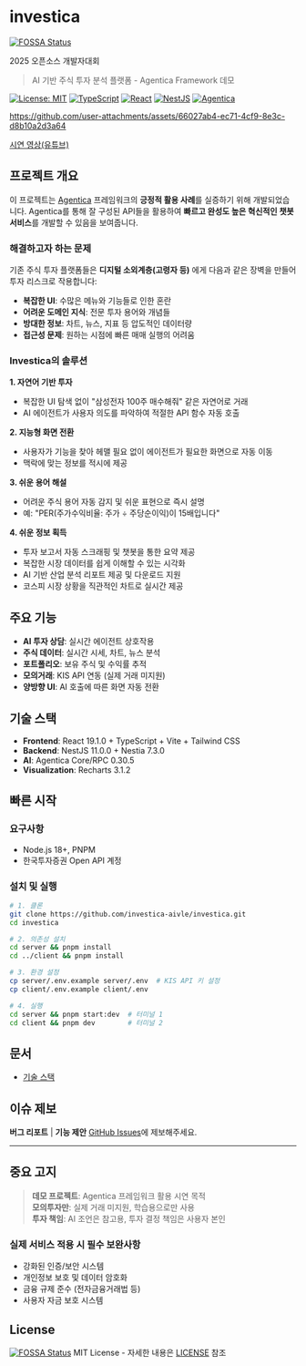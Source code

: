 # investica
[![FOSSA Status](https://app.fossa.com/api/projects/git%2Bgithub.com%2Finvestica-aivle%2Finvestica.svg?type=shield)](https://app.fossa.com/projects/git%2Bgithub.com%2Finvestica-aivle%2Finvestica?ref=badge_shield)

2025 오픈소스 개발자대회

> AI 기반 주식 투자 분석 플랫폼 - Agentica Framework 데모

[![License: MIT](https://img.shields.io/badge/License-MIT-yellow.svg)](https://opensource.org/licenses/MIT)
[![TypeScript](https://img.shields.io/badge/TypeScript-5.8+-blue.svg)](https://www.typescriptlang.org/)
[![React](https://img.shields.io/badge/React-19.1.0-blue.svg)](https://reactjs.org/)
[![NestJS](https://img.shields.io/badge/NestJS-11.0.0-red.svg)](https://nestjs.com/)
[![Agentica](https://img.shields.io/badge/Agentica-0.30.5-purple.svg)](https://github.com/wrtnlabs/agentica)

https://github.com/user-attachments/assets/66027ab4-ec71-4cf9-8e3c-d8b10a2d3a64


[시연 영상(유튜브)](https://www.youtube.com/watch?v=lRAGhhJsJKI&t=38s)
## 프로젝트 개요

이 프로젝트는 [Agentica](https://github.com/wrtnlabs/agentica) 프레임워크의 **긍정적 활용 사례**를 실증하기 위해 개발되었습니다. Agentica를 통해 잘 구성된 API들을 활용하여 **빠르고 완성도 높은 혁신적인 챗봇 서비스**를 개발할 수 있음을 보여줍니다.

### 해결하고자 하는 문제

기존 주식 투자 플랫폼들은 **디지털 소외계층(고령자 등)** 에게 다음과 같은 장벽을 만들어 투자 리스크로 작용합니다:

- **복잡한 UI**: 수많은 메뉴와 기능들로 인한 혼란
- **어려운 도메인 지식**: 전문 투자 용어와 개념들
- **방대한 정보**: 차트, 뉴스, 지표 등 압도적인 데이터량
- **접근성 문제**: 원하는 시점에 빠른 매매 실행의 어려움

### Investica의 솔루션

**1. 자연어 기반 투자**
- 복잡한 UI 탐색 없이 "삼성전자 100주 매수해줘" 같은 자연어로 거래
- AI 에이전트가 사용자 의도를 파악하여 적절한 API 함수 자동 호출

**2. 지능형 화면 전환**
- 사용자가 기능을 찾아 헤맬 필요 없이 에이전트가 필요한 화면으로 자동 이동
- 맥락에 맞는 정보를 적시에 제공

**3. 쉬운 용어 해설**
- 어려운 주식 용어 자동 감지 및 쉬운 표현으로 즉시 설명
- 예: "PER(주가수익비율: 주가 ÷ 주당순이익)이 15배입니다"

**4. 쉬운 정보 획득**
- 투자 보고서 자동 스크래핑 및 챗봇을 통한 요약 제공
- 복잡한 시장 데이터를 쉽게 이해할 수 있는 시각화
- AI 기반 산업 분석 리포트 제공 및 다운로드 지원
- 코스피 시장 상황을 직관적인 차트로 실시간 제공

## 주요 기능

- **AI 투자 상담**: 실시간 에이전트 상호작용
- **주식 데이터**: 실시간 시세, 차트, 뉴스 분석
- **포트폴리오**: 보유 주식 및 수익률 추적
- **모의거래**: KIS API 연동 (실제 거래 미지원)
- **양방향 UI**: AI 호출에 따른 화면 자동 전환

## 기술 스택

- **Frontend**: React 19.1.0 + TypeScript + Vite + Tailwind CSS
- **Backend**: NestJS 11.0.0 + Nestia 7.3.0
- **AI**: Agentica Core/RPC 0.30.5
- **Visualization**: Recharts 3.1.2

## 빠른 시작

### 요구사항
- Node.js 18+, PNPM
- 한국투자증권 Open API 계정

### 설치 및 실행
```bash
# 1. 클론
git clone https://github.com/investica-aivle/investica.git
cd investica

# 2. 의존성 설치
cd server && pnpm install
cd ../client && pnpm install

# 3. 환경 설정
cp server/.env.example server/.env  # KIS API 키 설정
cp client/.env.example client/.env

# 4. 실행
cd server && pnpm start:dev  # 터미널 1
cd client && pnpm dev        # 터미널 2
```

## 문서

- [기술 스택](./docs/TECH_STACK.md)

## 이슈 제보

**버그 리포트** | **기능 제안**
[GitHub Issues](https://github.com/investica-aivle/investica/issues)에 제보해주세요.

---

## 중요 고지

> **데모 프로젝트**: Agentica 프레임워크 활용 시연 목적  
> **모의투자만**: 실제 거래 미지원, 학습용으로만 사용  
> **투자 책임**: AI 조언은 참고용, 투자 결정 책임은 사용자 본인

### 실제 서비스 적용 시 필수 보완사항
- 강화된 인증/보안 시스템
- 개인정보 보호 및 데이터 암호화  
- 금융 규제 준수 (전자금융거래법 등)
- 사용자 자금 보호 시스템

## License
[![FOSSA Status](https://app.fossa.com/api/projects/git%2Bgithub.com%2Finvestica-aivle%2Finvestica.svg?type=large)](https://app.fossa.com/projects/git%2Bgithub.com%2Finvestica-aivle%2Finvestica?ref=badge_large)
MIT License - 자세한 내용은 [LICENSE](LICENSE) 참조
